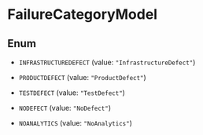 

# FailureCategoryModel

## Enum


* `INFRASTRUCTUREDEFECT` (value: `"InfrastructureDefect"`)

* `PRODUCTDEFECT` (value: `"ProductDefect"`)

* `TESTDEFECT` (value: `"TestDefect"`)

* `NODEFECT` (value: `"NoDefect"`)

* `NOANALYTICS` (value: `"NoAnalytics"`)



